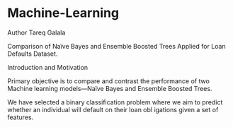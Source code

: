 # Machine-Learning

Author Tareq Galala

Comparison of Naïve Bayes and Ensemble Boosted Trees Applied for Loan Defaults Dataset.

Introduction and Motivation

Primary objective is to compare and contrast the performance of two Machine learning models—Naïve Bayes and Ensemble
Boosted Trees.

We have selected a binary classification problem where we aim to predict whether an individual will default on their loan obl igations
given a set of features.

